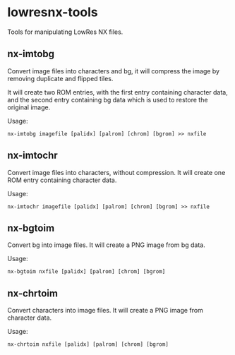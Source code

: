 # lowresnx-tools
Tools for manipulating LowRes NX files.

## nx-imtobg
Convert image files into characters and bg, it will compress the image by removing duplicate and flipped tiles.

It will create two ROM entries, with the first entry containing character data, and the second entry containing bg data which is used to restore the original image.

Usage:
```
nx-imtobg imagefile [palidx] [palrom] [chrom] [bgrom] >> nxfile
```

## nx-imtochr
Convert image files into characters, without compression. It will create one ROM entry containing character data.

Usage:
```
nx-imtochr imagefile [palidx] [palrom] [chrom] [bgrom] >> nxfile
```

## nx-bgtoim
Convert bg into image files. It will create a PNG image from bg data.

Usage:
```
nx-bgtoim nxfile [palidx] [palrom] [chrom] [bgrom]
```

## nx-chrtoim
Convert characters into image files. It will create a PNG image from character data.

Usage:
```
nx-chrtoim nxfile [palidx] [palrom] [chrom] [bgrom]
```
